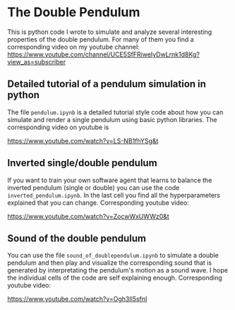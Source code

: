 # The Double Pendulum
This is python code I wrote to simulate and analyze several interesting properties of the double pendulum. For many of them you find a corresponding video on my youtube channel:
https://www.youtube.com/channel/UCE5SfFRiweIyDwLrnk1d8Kg?view_as=subscriber

## Detailed tutorial of a pendulum simulation in python
The file `pendulum.ipynb` is a detailed tutorial style code about how you can simulate and render a single pendulum using basic python libraries. The corresponding video on youtube is

https://www.youtube.com/watch?v=LS-NB1fhYSg&t

## Inverted single/double pendulum
If you want to train your own software agent that learns to balance the inverted pendulum (single or double) you can use the code `inverted_pendulum.ipynb`. In the last cell you find all the hyperparameters explained that you can change. Corresponding youtube video:

https://www.youtube.com/watch?v=ZocwWxUWWz0&t

## Sound of the double pendulum
You can use the file `sound_of_doublependulum.ipynb` to simulate a double pendulum and then play and visualize the corresponding sound that is generated by interpretating the pendulum's motion as a sound wave. I hope the individual cells of the code are self explaining enough. Corresponding youtube video:

https://www.youtube.com/watch?v=Ogh3Il5sfnI
